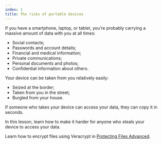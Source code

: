 ```yaml
---
index: 1
title: The risks of portable devices
---
```

If you have a smartphone, laptop, or tablet, you’re probably carrying a massive amount of data with you at all times: 

*	 Social contacts;
*  Passwords and account details;
*  Financial and medical information;
*  Private communications;
*  Personal documents and photos;
*  Confidential information about others.

Your device can be taken from you relatively easily:

*	 Seized at the border;
*  Taken from you in the street;
*  Burgled from your house.  

If someone who takes your device can access your data, they can copy it in seconds. 

In this lesson, learn how to make it harder for anyone who steals your device to access your data.

Learn how to encrypt files using Veracrypt in [Protecting Files Advanced](umbrella://information/protecting-files/beginner).